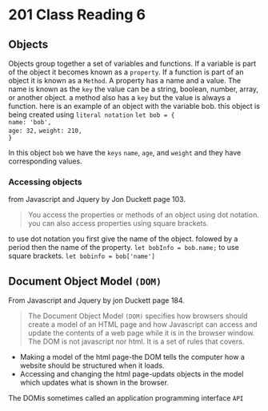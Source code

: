 # 201 Class Reading 6

## Objects
Objects group together a set of variables and functions. If a variable is part of the object it becomes  known as a `property`. If a function is part of an object it is known as a `Method`. A property has a name and a value. The name is known as the `key` the value can be a string, boolean, number, array, or another object. a method also has a `key` but the value is always a function. here is an example of an object with the variable bob. this object is being created using `literal notation`
`let bob = {`  
`name: 'bob',`  
`age: 32,`
`weight: 210,`  
`}`

In this object `bob` we have the `keys` `name`, `age`, and `weight` and they have corresponding values. 

### Accessing objects
  from Javascript and Jquery by Jon Duckett page 103.
  > You access the properties or methods of an object using dot notation. you can also access properties using square brackets.

  to use dot notation you first give the name of the object. folowed by a period then the name of the property.
  `let bobInfo = bob.name;`
  to use square brackets.
  `let bobinfo = bob['name']`  

## Document Object Model `(DOM)`
From Javascript and Jquery by jon Duckett page 184.
>The Document Object Model `(DOM)` specifies how browsers should create a model of an HTML page and how Javascript can access and update the contents of a web page while it is in the browser window.
The DOM is not javascript nor html. It is a set of rules that covers.  
* Making a model of the html page-the DOM tells the computer how a website should be structured when it loads.
* Accessing and changing the html page-updats objects in the model which updates what is shown in the browser.

The DOMis sometimes called an application programming interface `API` 
